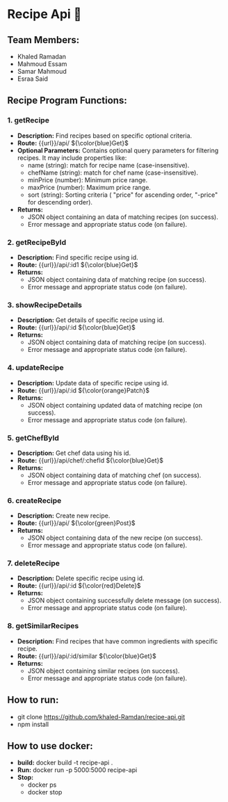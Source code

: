 # Recipe Api :fried_shrimp:	

## Team Members:
* Khaled Ramadan
* Mahmoud Essam
* Samar Mahmoud
* Esraa Said

## Recipe Program Functions:
### 1. getRecipe 
* **Description:** Find recipes based on specific optional criteria.
* **Route:** {{url}}/api/  ${\color{blue}Get}$		
* **Optional Parameters:** Contains optional query parameters for filtering recipes. It may include properties like:
    - name (string): match for recipe name (case-insensitive).
    - chefName (string): match for chef name (case-insensitive).
    - minPrice (number): Minimum price range.
    - maxPrice (number): Maximum price range.
    - sort (string): Sorting criteria ( "price" for ascending order, "-price" for descending order).
* **Returns:**
    - JSON object containing an data of matching recipes (on success).
    - Error message and appropriate status code (on failure).

### 2. getRecipeById 
* **Description:** Find specific recipe using id.
* **Route:** {{url}}/api/:id1   ${\color{blue}Get}$	
* **Returns:**
    - JSON object containing data of matching recipe (on success).
    - Error message and appropriate status code (on failure).

### 3. showRecipeDetails
* **Description:** Get details of specific recipe using id.
* **Route:** {{url}}/api/:id    ${\color{blue}Get}$	
* **Returns:**
    - JSON object containing data of matching recipe (on success).
    - Error message and appropriate status code (on failure).

### 4. updateRecipe
* **Description:** Update data of specific recipe using id.
* **Route:** {{url}}/api/:id   ${\color{orange}Patch}$	
* **Returns:**
    - JSON object containing updated data of matching recipe (on success).
    - Error message and appropriate status code (on failure).

### 5. getChefById
* **Description:** Get chef data using his id.
* **Route:** {{url}}/api/chef/:chefId   ${\color{blue}Get}$		
* **Returns:**
    - JSON object containing data of matching chef (on success).
    - Error message and appropriate status code (on failure).

### 6. createRecipe
* **Description:** Create new recipe.
* **Route:** {{url}}/api/   ${\color{green}Post}$	
* **Returns:**
    - JSON object containing data of the new recipe (on success).
    - Error message and appropriate status code (on failure).

### 7. deleteRecipe
* **Description:** Delete specific recipe using id.
* **Route:** {{url}}/api/:id   ${\color{red}Delete}$	
* **Returns:**
    - JSON object containing successfully delete message  (on success).
    - Error message and appropriate status code (on failure).

### 8. getSimilarRecipes
* **Description:** Find recipes that have common ingredients with specific recipe.
* **Route:** {{url}}/api/:id/similar   ${\color{blue}Get}$	
* **Returns:**
    - JSON object containing similar recipes  (on success).
    - Error message and appropriate status code (on failure).

## How to run: 
*    git clone https://github.com/khaled-Ramdan/recipe-api.git
*    npm install
## How to use docker:  
* **build:** docker build -t recipe-api .
* **Run:** docker run -p 5000:5000 recipe-api
* **Stop:** 
    - docker ps 
    - docker stop <container-id>
